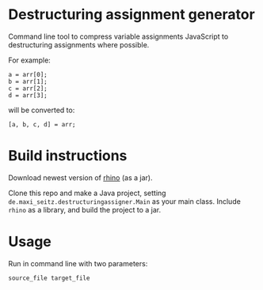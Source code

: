 ﻿# Destructuring assignment generator

Command line tool to compress variable assignments JavaScript to destructuring assignments where possible.

For example:

    a = arr[0];
    b = arr[1];
    c = arr[2];
    d = arr[3];
will be converted to:

    [a, b, c, d] = arr;


# Build instructions

Download newest version of [rhino](https://github.com/mozilla/rhino) (as a jar).

Clone this repo and make a Java project,
setting `de.maxi_seitz.destructuringassigner.Main` as your main class.
Include `rhino` as a library, and build the project to a jar.


# Usage

Run in command line with two parameters:

    source_file target_file
